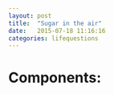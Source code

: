 ```yaml
---
layout: post
title:  "Sugar in the air"
date:   2015-07-18 11:16:16
categories: lifequestions
---
```

<h1>Components:</h1>
